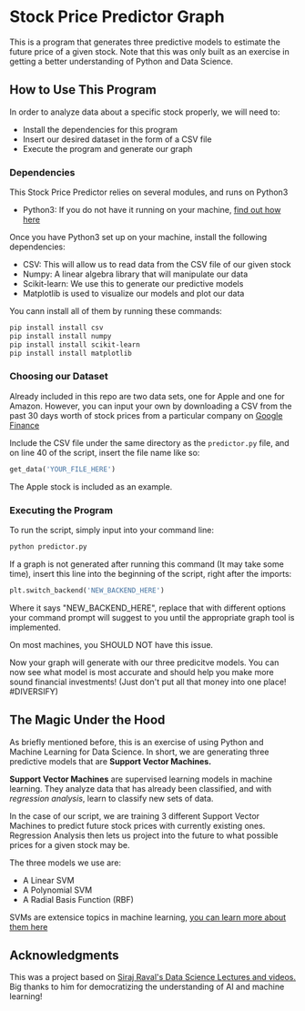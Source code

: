 # Stock Price Predictor Graph

This is a program that generates three predictive models to estimate the
future price of a given stock. Note that this was only built as an
exercise in getting a better understanding of Python and Data Science.

## How to Use This Program

In order to analyze data about a specific stock properly, we will need to:

- Install the dependencies for this program
- Insert our desired dataset in the form of a CSV file
- Execute the program and generate our graph

### Dependencies 

This Stock Price Predictor relies on several modules, and runs on Python3

- Python3: If you do not have it running on your machine, [find out how here](https://www.python.org/downloads/)

Once you have Python3 set up on your machine, install the following dependencies:

- CSV: This will allow us to read data from the CSV file of our given stock
- Numpy: A linear algebra library that will manipulate our data
- Scikit-learn: We use this to generate our predictive models
- Matplotlib is used to visualize our models and plot our data

You cann install all of them by running these commands:

```bash
pip install install csv
pip install install numpy
pip install install scikit-learn
pip install install matplotlib
```

### Choosing our Dataset

Already included in this repo are two data sets, one for Apple and one for Amazon.
However, you can input your own by downloading a CSV from the past 30 days worth
of stock prices from a particular company on [Google Finance](https://www.google.com/finance)

Include the CSV file under the same directory as the ```predictor.py``` file, and
on line 40 of the script, insert the file name like so:

```python
get_data('YOUR_FILE_HERE')
```

The Apple stock is included as an example.

### Executing the Program

To run the script, simply input into your command line:

```bash
python predictor.py
```

If a graph is not generated after running this command (It may take some time),
insert this line into the beginning of the script, right after the imports:

```python
plt.switch_backend('NEW_BACKEND_HERE') 
```

Where it says "NEW_BACKEND_HERE", replace that with different options your command
prompt will suggest to you until the appropriate graph tool is implemented.

On most machines, you SHOULD NOT have this issue.

Now your graph will generate with our three predicitve models. You can now see what
model is most accurate and should help you make more sound financial investments!
(Just don't put all that money into one place! #DIVERSIFY)

## The Magic Under the Hood

As briefly mentioned before, this is an exercise of using Python and Machine
Learning for Data Science. In short, we are generating three predictive models
that are __Support Vector Machines.__

**Support Vector Machines** are supervised learning models in machine learning. They
analyze data that has already been classified, and with *regression analysis*,
learn to classify new sets of data.

In the case of our script, we are training 3 different Support Vector Machines to
predict future stock prices with currently existing ones. Regression Analysis then
lets us project into the future to what possible prices for a given stock may be.

The three models we use are:

- A Linear SVM
- A Polynomial SVM
- A Radial Basis Function (RBF)

SVMs are extensice topics in machine learning, [you can learn more about them here](https://en.wikipedia.org/wiki/Support_vector_machine#Linear_SVM)

## Acknowledgments 

This was a project based on [Siraj Raval's Data Science Lectures and videos.](https://www.youtube.com/channel/UCWN3xxRkmTPmbKwht9FuE5A)
Big thanks to him for democratizing the understanding of AI and machine learning!